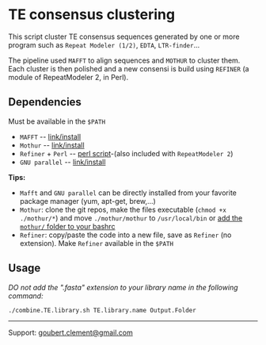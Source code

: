 # TE consensus clustering

This script cluster TE consensus sequences generated by one or more program such as `Repeat Modeler (1/2)`, `EDTA`, `LTR-finder`...

The pipeline used `MAFFT` to align sequences and `MOTHUR` to cluster them. Each cluster is then polished and a new consensi is build using `REFINER` (a module of RepeatModeler 2, in Perl).

## Dependencies

Must be available in the `$PATH`

- `MAFFT` -- [link/install](https://github.com/GSLBiotech/mafft)
- `Mothur` -- [link/install](https://github.com/mothur/mothur/releases/tag/v1.45.2)
- `Refiner` + `Perl` -- [perl script](https://github.com/Dfam-consortium/RepeatModeler/blob/master/Refiner)-(also included with `RepeatModeler 2`)
- `GNU parallel` -- [link/install](https://www.gnu.org/software/parallel/)

**Tips:**

- `Mafft` and `GNU parallel` can be directly installed from your favorite package manager (yum, apt-get, brew,...)
- `Mothur`: clone the git repos, make the files executable (`chmod +x ./mothur/*`) and move `./mothur/mothur` to `/usr/local/bin` or [add the `mothur/` folder to your bashrc](https://gist.github.com/nex3/c395b2f8fd4b02068be37c961301caa7)
- `Refiner`: copy/paste the code into a new file, save as `Refiner` (no extension). Make `Refiner` available in the `$PATH`

## Usage

*DO not add the ".fasta" extension to your library name in the following command:*

```./combine.TE.library.sh TE.library.name Output.Folder```


---

Support: goubert.clement@gmail.com
